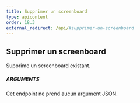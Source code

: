 ```yaml
---
title: Supprimer un screenboard
type: apicontent
order: 18.3
external_redirect: /api/#supprimer-un-screenboard
---
```


## Supprimer un screenboard
Supprime un screenboard existant.
##### ARGUMENTS
Cet endpoint ne prend aucun argument JSON.

